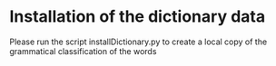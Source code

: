 # Installation of the dictionary data

Please run the script installDictionary.py to create a local copy of the grammatical classification of the words

# 
